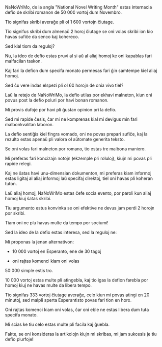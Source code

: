 NaNoWriMo, de la angla "National Novel Writing Month" estas internacia defio de skribi romanon de 50 000 vortoj dum Novembro.

Tio signifas skribi averaĝe pli ol 1 600 vortojn ĉiutage.

Tio signifus skribi dum almenaŭ 2 horoj ĉiutage se oni volas skribi ion kio havas sufiĉe da senco kaj kohereco.

Sed kial tiom da reguloj?

Nu, la ideo de defio estas pruvi al si aŭ al aliaj homoj ke oni kapablas fari malfacilan taskon.

Kaj fari la defion dum specifa monato permesas fari ĝin samtempe kiel aliaj homoj.

Sed ĉu vere indas elspezi pli ol 60 horojn de onia vivo tiel?

Laŭ la retejo de NaNoWriMo, la defio utilas por ekhavi malneton, kiun oni povus post la defio poluri por havi bonan romanon.

Mi provis dufoje por havi pli ĝustan opinion pri la defio.

Sed mi rapide ĉesis, ĉar mi ne komprenas kial mi devigus min fari malbonkvalitan laboron.

La defio sentiĝis kiel fingra vomado, oni ne povas prepari sufiĉe, kaj la rezulto estas apenaŭ pli valora ol aŭtomate generita teksto.

Se oni volas fari malneton por romano, tio estas tre malbona maniero.

Mi preferas fari koncizajn notojn (ekzemple pri roluloj), kiujn mi povas pli rapide relegi.

Kaj ne ŝatas havi unu-dimensian dokumenton, mi preferas kiam informoj estas ligitaj al aliaj informoj laŭ specifaj direktoj, tiel oni havas pli koheran tuton. 

Laŭ aliaj homoj, NaNoWriMo estas ĉefe socia evento, por paroli kun aliaj homoj kiuj ŝatas skribi.

Tiu argumento estus konvinka se oni efektive ne devus jam perdi 2 horojn por skribi.

Tiam oni ne plu havas multe da tempo por sociumi!

Sed la ideo de la defio estas interesa, sed la reguloj ne:

Mi proponas la jenan alternativon:

- 10 000 vortoj en Esperanto, ene de 30 tagoj

- oni rajtas komenci kiam oni volas

50 000 simple estis tro.

10 000 vortoj estas multe pli atingebla, kaj tio igas la defion farebla por homoj kiuj ne havas multe da libera tempo.

Tio signifas 333 vortoj ĉiutage averaĝe, celo kiun mi povas atingi en 20 minutoj, sed malpli sperta Esperantisto povas fari tion en horo.

Oni rajtas komenci kiam oni volas, ĉar oni eble ne estas libera dum tuta specifa monato.

Mi scias ke tiu celo estas multe pli facila kaj ĝuebla.

Fakte, se oni konsideras la artikolojn kiujn mi skribas, mi jam sukcesis je tiu defio plurfoje!